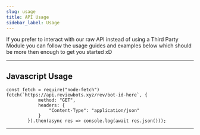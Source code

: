 ```yaml
---
slug: usage
title: API Usage
sidebar_label: Usage
---
```


If you prefer to interact with our raw API instead of using a Third Party Module
you can follow the usage guides and examples below which should be more then enough to 
get you started xD

---

## Javascript Usage

```js:title=GET
const fetch = require("node-fetch")
fetch(`https://api.reviewbots.xyz/rev/bot-id-here`, {
            method: "GET",
            headers: {
                "Content-Type": "application/json"
            }
        }).then(async res => console.log(await res.json()));
```

---
